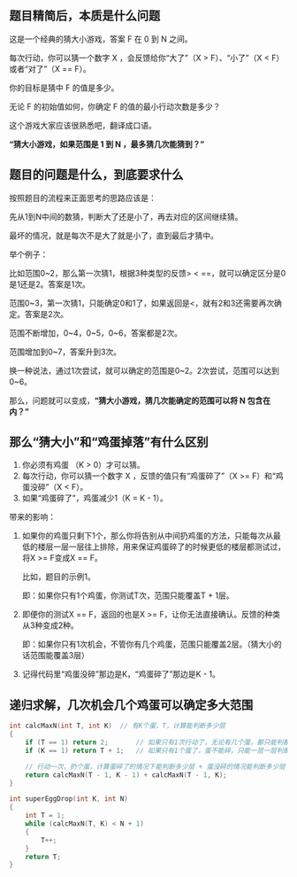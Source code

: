 ## 题目精简后，本质是什么问题

这是一个经典的猜大小游戏，答案 F 在 0 到 N 之间。

每次行动，你可以猜一个数字 X ，会反馈给你“大了”（X > F）、“小了”（X < F）或者“对了”（X == F）。

你的目标是猜中 F 的值是多少。

无论 F 的初始值如何，你确定 F 的值的最小行动次数是多少？



这个游戏大家应该很熟悉吧，翻译成口语。

**“猜大小游戏，如果范围是 1 到 N ，最多猜几次能猜到？”**



## 题目的问题是什么，到底要求什么

按照题目的流程来正面思考的思路应该是：

先从1到N中间的数猜，判断大了还是小了，再去对应的区间继续猜。

最坏的情况，就是每次不是大了就是小了，直到最后才猜中。

举个例子：

比如范围0~2，那么第一次猜1，根据3种类型的反馈> < ==，就可以确定区分是0是1还是2。答案是1次。

范围0~3，第一次猜1，只能确定0和1了，如果返回是<，就有2和3还需要再次确定。答案是2次。

范围不断增加，0~4，0~5，0~6，答案都是2次。

范围增加到0~7，答案升到3次。



换一种说法，通过1次尝试，就可以确定的范围是0~2。2次尝试，范围可以达到0~6。

那么，问题就可以变成，**“猜大小游戏，猜几次能确定的范围可以将 N 包含在内？”**



## 那么“猜大小”和“鸡蛋掉落”有什么区别

1. 你必须有鸡蛋 （K > 0）才可以猜。
2. 每次行动，你可以猜一个数字 X ，反馈的值只有“鸡蛋碎了”（X >= F）和“鸡蛋没碎”（X < F）。
3. 如果“鸡蛋碎了”，鸡蛋减少1（K = K - 1）。

带来的影响：

1. 如果你的鸡蛋只剩下1个，那么你将告别从中间扔鸡蛋的方法，只能每次从最低的楼层一层一层往上排除，用来保证鸡蛋碎了的时候更低的楼层都测试过，将X >= F变成X == F。

   比如，题目的示例1。

   即：如果你只有1个鸡蛋，你测试T次，范围只能覆盖T + 1层。

2. 即便你的测试X == F，返回的也是X >= F，让你无法直接确认。反馈的种类从3种变成2种。

   即：如果你只有1次机会，不管你有几个鸡蛋，范围只能覆盖2层。（猜大小的话范围能覆盖3层）

3. 记得代码里“鸡蛋没碎”那边是K，“鸡蛋碎了”那边是K - 1。



## 递归求解，几次机会几个鸡蛋可以确定多大范围

``` C++
int calcMaxN(int T, int K)  // 有K个蛋，T，计算能判断多少层
{
	if (T == 1) return 2;		// 如果只有1次行动了，无论有几个蛋，都只能判断出2层
	if (K == 1) return T + 1;	// 如果只有1个蛋了，蛋不能碎，只能一层一层判断，可以判断出T + 1层

	// 行动一次，扔个蛋，计算蛋碎了的情况下能判断多少层 + 蛋没碎的情况能判断多少层
	return calcMaxN(T - 1, K - 1) + calcMaxN(T - 1, K);
}

int superEggDrop(int K, int N)
{
	int T = 1;
	while (calcMaxN(T, K) < N + 1)
	{
		T++;
	}
	return T;
}
```

